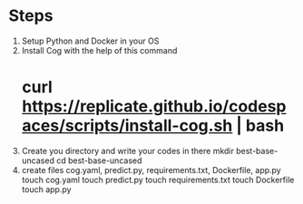 # Steps
1. Setup Python and Docker in your OS
2. Install Cog with the help of this command
   # curl https://replicate.github.io/codespaces/scripts/install-cog.sh | bash
3. Create you directory and write your codes in there
   mkdir best-base-uncased
   cd best-base-uncased
4. create files cog.yaml, predict.py, requirements.txt, Dockerfile, app.py
   touch cog.yaml
   touch predict.py
   touch requirements.txt
   touch Dockerfile
   touch app.py
